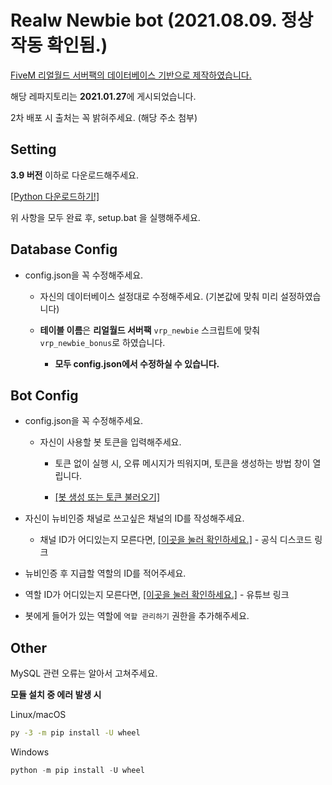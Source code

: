 # Realw Newbie bot (2021.08.09. 정상 작동 확인됨.)
[FiveM 리얼월드 서버팩의 데이터베이스 기반으로 제작하였습니다.](https://github.com/fivem-realw/RWServer)

해당 레파지토리는 **2021.01.27**에 게시되었습니다.

2차 배포 시 출처는 꼭 밝혀주세요. (해당 주소 첨부)

## **Setting**

**3.9 버전** 이하로 다운로드해주세요.

[[Python 다운로드하기!]](https://wikidocs.net/8)

위 사항을 모두 완료 후, setup.bat 을 실행해주세요.

## Database Config

- config.json을 꼭 수정해주세요.

  - 자신의 데이터베이스 설정대로 수정해주세요. (기본값에 맞춰 미리 설정하였습니다)

  - **테이블 이름**은 **리얼월드 서버팩** `vrp_newbie` 스크립트에 맞춰 `vrp_newbie_bonus`로 하였습니다.

    - **모두 config.json에서 수정하실 수 있습니다.**

## Bot Config

- config.json을 꼭 수정해주세요.

  - 자신이 사용할 봇 토큰을 입력해주세요.

    - 토큰 없이 실행 시, 오류 메시지가 띄워지며, 토큰을 생성하는 방법 창이 열립니다.

     - [[봇 생성 또는 토큰 불러오기]](https://www.freecodecamp.org/news/create-a-discord-bot-with-python/)


- 자신이 뉴비인증 채널로 쓰고싶은 채널의 ID를 작성해주세요.

  - 채널 ID가 어디있는지 모른다면, [[이곳을 눌러 확인하세요.]](https://support.discord.com/hc/ko/articles/206346498-%EC%82%AC%EC%9A%A9%EC%9E%90-%EC%84%9C%EB%B2%84-%EB%A9%94%EC%8B%9C%EC%A7%80-ID%EB%8A%94-%EC%96%B4%EB%94%94%EC%84%9C-%ED%99%95%EC%9D%B8%ED%95%98%EB%82%98%EC%9A%94-) - 공식 디스코드 링크


- 뉴비인증 후 지급할 역할의 ID를 적어주세요.

 - 역할 ID가 어디있는지 모른다면, [[이곳을 눌러 확인하세요.]](https://www.youtube.com/watch?v=Xme4lBvrCN8) - 유튜브 링크

- 봇에게 들어가 있는 역할에 `역할 관리하기` 권한을 추가해주세요.

## Other

MySQL 관련 오류는 알아서 고쳐주세요.


**모듈 설치 중 에러 발생 시**

Linux/macOS
```bash
py -3 -m pip install -U wheel
```
Windows
```c
python -m pip install -U wheel
```
